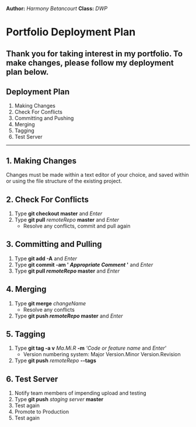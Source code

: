 **Author:** *Harmony Betancourt*
**Class:** *DWP*
# Portfolio Deployment Plan #
Thank you for taking interest in my portfolio. To make changes, please follow my deployment plan below.
---
## Deployment Plan
1. Making Changes
2. Check For Conflicts
3. Committing and Pushing
4. Merging 
5. Tagging
5. Test Server


---
## 1.  Making Changes ##
Changes must be made within a text editor of your choice, and saved within or using the file structure of the existing project.

## 2.  Check For Conflicts ##
  1.  Type **git checkout master** and *Enter* 
  2.  Type **git pull** *remoteRepo* **master** and *Enter*
      - Resolve any conflicts, commit and pull again
  
## 3. Committing and Pulling ##
  1.  Type **git add -A** and *Enter*
  2.  Type **git commit -am ' _Appropriate Comment_ '** and *Enter*
  3.  Type **git pull _remoteRepo_ master** and *Enter*
  
## 4. Merging ##
  1.  Type **git merge** *changeName*
      - Resolve any conflicts  
  2.  Type **git push _remoteRepo_ master** and *Enter*	
  
## 5. Tagging
  1.  Type **git tag -a v** *Ma.Mi.R* **-m** *'Code or feature name* and *Enter*'
	  - Version numbering system: Major Version.Minor Version.Revision
  2.  Type **git push** *remoteRepo* **--tags**
  
## 6.  Test Server  ##
  1.  Notify team members of impending upload and testing
  2.  Type **git push** *staging server* **master**
  3.  Test again
  4.  Promote to Production
  5.  Test again
 
  
 

